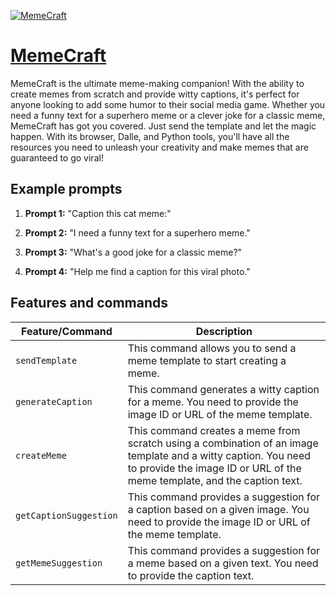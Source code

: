 [![MemeCraft](null)](https://chat.openai.com/g/g-a7LgSmFQQ-memecraft)

# [MemeCraft](https://chat.openai.com/g/g-a7LgSmFQQ-memecraft)

MemeCraft is the ultimate meme-making companion! With the ability to create memes from scratch and provide witty captions, it's perfect for anyone looking to add some humor to their social media game. Whether you need a funny text for a superhero meme or a clever joke for a classic meme, MemeCraft has got you covered. Just send the template and let the magic happen. With its browser, Dalle, and Python tools, you'll have all the resources you need to unleash your creativity and make memes that are guaranteed to go viral!

## Example prompts

1. **Prompt 1:** "Caption this cat meme:"

2. **Prompt 2:** "I need a funny text for a superhero meme."

3. **Prompt 3:** "What's a good joke for a classic meme?"

4. **Prompt 4:** "Help me find a caption for this viral photo."

## Features and commands

| Feature/Command | Description |
| --- | --- |
| `sendTemplate` | This command allows you to send a meme template to start creating a meme. |
| `generateCaption` | This command generates a witty caption for a meme. You need to provide the image ID or URL of the meme template. |
| `createMeme` | This command creates a meme from scratch using a combination of an image template and a witty caption. You need to provide the image ID or URL of the meme template, and the caption text. |
| `getCaptionSuggestion` | This command provides a suggestion for a caption based on a given image. You need to provide the image ID or URL of the meme template. |
| `getMemeSuggestion` | This command provides a suggestion for a meme based on a given text. You need to provide the caption text. |